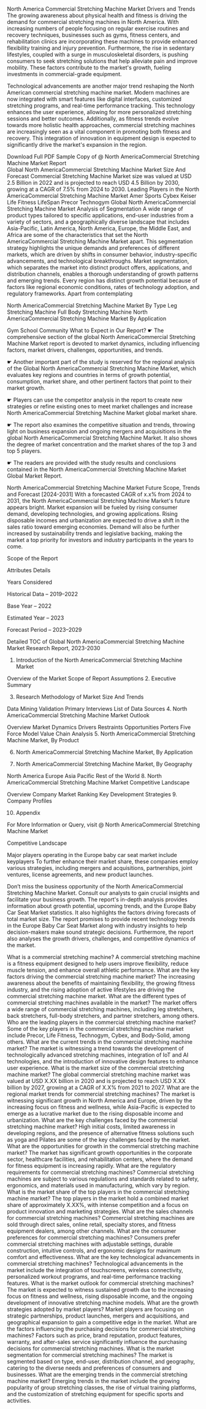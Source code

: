 North America Commercial Stretching Machine Market Drivers and Trends
The growing awareness about physical health and fitness is driving the demand for commercial stretching machines in North America. With increasing numbers of people focusing on regular exercise routines and recovery techniques, businesses such as gyms, fitness centers, and rehabilitation clinics are incorporating these machines to provide enhanced flexibility training and injury prevention. Furthermore, the rise in sedentary lifestyles, coupled with a surge in musculoskeletal disorders, is pushing consumers to seek stretching solutions that help alleviate pain and improve mobility. These factors contribute to the market's growth, fueling investments in commercial-grade equipment.

Technological advancements are another major trend reshaping the North American commercial stretching machine market. Modern machines are now integrated with smart features like digital interfaces, customized stretching programs, and real-time performance tracking. This technology enhances the user experience, allowing for more personalized stretching sessions and better outcomes. Additionally, as fitness trends evolve towards more holistic health approaches, commercial stretching machines are increasingly seen as a vital component in promoting both fitness and recovery. This integration of innovation in equipment design is expected to significantly drive the market's expansion in the region.

Download Full PDF Sample Copy of @ North AmericaCommercial Stretching Machine Market Report  
Global North AmericaCommercial Stretching Machine Market Size And Forecast
Commercial Stretching Machine Market size was valued at USD 2.5 Billion in 2022 and is projected to reach USD 4.5 Billion by 2030, growing at a CAGR of 7.5% from 2024 to 2030.
Leading Players in the North AmericaCommercial Stretching Machine Market
Amer Sports
Cybex
Keiser
Life Fitness
LifeSpan
Precor
Technogym
Global North AmericaCommercial Stretching Machine Market Analysis of Segmentation
A wide range of product types tailored to specific applications, end-user industries from a variety of sectors, and a geographically diverse landscape that includes Asia-Pacific, Latin America, North America, Europe, the Middle East, and Africa are some of the characteristics that set the North AmericaCommercial Stretching Machine Market apart. This segmentation strategy highlights the unique demands and preferences of different markets, which are driven by shifts in consumer behavior, industry-specific advancements, and technological breakthroughs. Market segmentation, which separates the market into distinct product offers, applications, and distribution channels, enables a thorough understanding of growth patterns and emerging trends. Every region has distinct growth potential because of factors like regional economic conditions, rates of technology adoption, and regulatory frameworks. Apart from contemplating

North AmericaCommercial Stretching Machine Market By Type
Leg Stretching Machine
Full Body Stretching Machine
North AmericaCommercial Stretching Machine Market By Application

Gym
School
Community
What to Expect in Our Report?
☛ The comprehensive section of the global North AmericaCommercial Stretching Machine Market report is devoted to market dynamics, including influencing factors, market drivers, challenges, opportunities, and trends.

☛ Another important part of the study is reserved for the regional analysis of the Global North AmericaCommercial Stretching Machine Market, which evaluates key regions and countries in terms of growth potential, consumption, market share, and other pertinent factors that point to their market growth.

☛ Players can use the competitor analysis in the report to create new strategies or refine existing ones to meet market challenges and increase North AmericaCommercial Stretching Machine Market global market share.

☛ The report also examines the competitive situation and trends, throwing light on business expansion and ongoing mergers and acquisitions in the global North AmericaCommercial Stretching Machine Market. It also shows the degree of market concentration and the market shares of the top 3 and top 5 players.

☛ The readers are provided with the study results and conclusions contained in the North AmericaCommercial Stretching Machine Market Global Market Report.

North AmericaCommercial Stretching Machine Market Future Scope, Trends and Forecast [2024-2031]
With a forecasted CAGR of x.x% from 2024 to 2031, the North AmericaCommercial Stretching Machine Market's future appears bright. Market expansion will be fueled by rising consumer demand, developing technologies, and growing applications. Rising disposable incomes and urbanization are expected to drive a shift in the sales ratio toward emerging economies. Demand will also be further increased by sustainability trends and legislative backing, making the market a top priority for investors and industry participants in the years to come.

Scope of the Report

Attributes Details

Years Considered

Historical Data – 2019–2022

Base Year – 2022

Estimated Year – 2023

Forecast Period – 2023–2029

Detailed TOC of Global North AmericaCommercial Stretching Machine Market Research Report, 2023-2030
1. Introduction of the North AmericaCommercial Stretching Machine Market

Overview of the Market
Scope of Report
Assumptions
2. Executive Summary

3. Research Methodology of Market Size And Trends

Data Mining
Validation
Primary Interviews
List of Data Sources
4. North AmericaCommercial Stretching Machine Market Outlook

Overview
Market Dynamics
Drivers
Restraints
Opportunities
Porters Five Force Model
Value Chain Analysis
5. North AmericaCommercial Stretching Machine Market, By Product

6. North AmericaCommercial Stretching Machine Market, By Application

7. North AmericaCommercial Stretching Machine Market, By Geography

North America
Europe
Asia Pacific
Rest of the World
8. North AmericaCommercial Stretching Machine Market Competitive Landscape

Overview
Company Market Ranking
Key Development Strategies
9. Company Profiles

10. Appendix

For More Information or Query, visit @ North AmericaCommercial Stretching Machine Market

Competitive Landscape

Major players operating in the Europe baby car seat market include keyplayers To further enhance their market share, these companies employ various strategies, including mergers and acquisitions, partnerships, joint ventures, license agreements, and new product launches.

Don’t miss the business opportunity of the North AmericaCommercial Stretching Machine Market. Consult our analysts to gain crucial insights and facilitate your business growth.
The report's in-depth analysis provides information about growth potential, upcoming trends, and the Europe Baby Car Seat Market statistics. It also highlights the factors driving forecasts of total market size. The report promises to provide recent technology trends in the Europe Baby Car Seat Market along with industry insights to help decision-makers make sound strategic decisions. Furthermore, the report also analyses the growth drivers, challenges, and competitive dynamics of the market.

What is a commercial stretching machine? A commercial stretching machine is a fitness equipment designed to help users improve flexibility, reduce muscle tension, and enhance overall athletic performance.
What are the key factors driving the commercial stretching machine market? The increasing awareness about the benefits of maintaining flexibility, the growing fitness industry, and the rising adoption of active lifestyles are driving the commercial stretching machine market.
What are the different types of commercial stretching machines available in the market? The market offers a wide range of commercial stretching machines, including leg stretchers, back stretchers, full-body stretchers, and partner stretchers, among others.
Who are the leading players in the commercial stretching machine market? Some of the key players in the commercial stretching machine market include Precor, Life Fitness, Technogym, Cybex, and Body-Solid, among others.
What are the current trends in the commercial stretching machine market? The market is witnessing a trend towards the development of technologically advanced stretching machines, integration of IoT and AI technologies, and the introduction of innovative design features to enhance user experience.
What is the market size of the commercial stretching machine market? The global commercial stretching machine market was valued at USD X.XX billion in 2020 and is projected to reach USD X.XX billion by 2027, growing at a CAGR of X.X% from 2021 to 2027.
What are the regional market trends for commercial stretching machines? The market is witnessing significant growth in North America and Europe, driven by the increasing focus on fitness and wellness, while Asia-Pacific is expected to emerge as a lucrative market due to the rising disposable income and urbanization.
What are the key challenges faced by the commercial stretching machine market? High initial costs, limited awareness in developing regions, and the presence of alternative fitness solutions such as yoga and Pilates are some of the key challenges faced by the market.
What are the opportunities for growth in the commercial stretching machine market? The market has significant growth opportunities in the corporate sector, healthcare facilities, and rehabilitation centers, where the demand for fitness equipment is increasing rapidly.
What are the regulatory requirements for commercial stretching machines? Commercial stretching machines are subject to various regulations and standards related to safety, ergonomics, and materials used in manufacturing, which vary by region.
What is the market share of the top players in the commercial stretching machine market? The top players in the market hold a combined market share of approximately X.XX%, with intense competition and a focus on product innovation and marketing strategies.
What are the sales channels for commercial stretching machines? Commercial stretching machines are sold through direct sales, online retail, specialty stores, and fitness equipment dealers, among other channels.
What are the consumer preferences for commercial stretching machines? Consumers prefer commercial stretching machines with adjustable settings, durable construction, intuitive controls, and ergonomic designs for maximum comfort and effectiveness.
What are the key technological advancements in commercial stretching machines? Technological advancements in the market include the integration of touchscreens, wireless connectivity, personalized workout programs, and real-time performance tracking features.
What is the market outlook for commercial stretching machines? The market is expected to witness sustained growth due to the increasing focus on fitness and wellness, rising disposable income, and the ongoing development of innovative stretching machine models.
What are the growth strategies adopted by market players? Market players are focusing on strategic partnerships, product launches, mergers and acquisitions, and geographical expansion to gain a competitive edge in the market.
What are the factors influencing the purchasing decisions for commercial stretching machines? Factors such as price, brand reputation, product features, warranty, and after-sales service significantly influence the purchasing decisions for commercial stretching machines.
What is the market segmentation for commercial stretching machines? The market is segmented based on type, end-user, distribution channel, and geography, catering to the diverse needs and preferences of consumers and businesses.
What are the emerging trends in the commercial stretching machine market? Emerging trends in the market include the growing popularity of group stretching classes, the rise of virtual training platforms, and the customization of stretching equipment for specific sports and activities.
